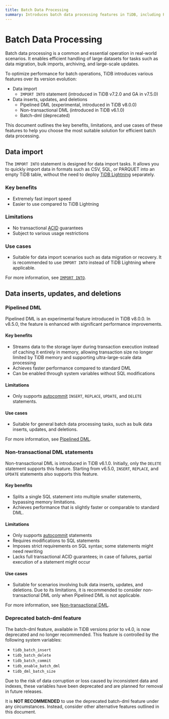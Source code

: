 ```yaml
---
title: Batch Data Processing
summary: Introduces batch data processing features in TiDB, including Pipelined DML, non-transactional DML, the `IMPORT INTO` statement, and the deprecated batch-dml feature.
---
```


# Batch Data Processing

Batch data processing is a common and essential operation in real-world scenarios. It enables efficient handling of large datasets for tasks such as data migration, bulk imports, archiving, and large-scale updates.

To optimize performance for batch operations, TiDB introduces various features over its version evolution:

- Data import
    - `IMPORT INTO` statement (introduced in TiDB v7.2.0 and GA in v7.5.0)
- Data inserts, updates, and deletions
    - Pipelined DML (experimental, introduced in TiDB v8.0.0)
    - Non-transactional DML (introduced in TiDB v6.1.0)
    - Batch-dml (deprecated)

This document outlines the key benefits, limitations, and use cases of these features to help you choose the most suitable solution for efficient batch data processing.

## Data import

The `IMPORT INTO` statement is designed for data import tasks. It allows you to quickly import data in formats such as CSV, SQL, or PARQUET into an empty TiDB table, without the need to deploy [TiDB Lightning](/tidb-lightning/tidb-lightning-overview.md) separately.

### Key benefits

- Extremely fast import speed
- Easier to use compared to TiDB Lightning

### Limitations

- No transactional [ACID](/glossary.md#acid) guarantees
- Subject to various usage restrictions

### Use cases

- Suitable for data import scenarios such as data migration or recovery. It is recommended to use `IMPORT INTO` instead of TiDB Lightning where applicable.

For more information, see [`IMPORT INTO`](/sql-statements/sql-statement-import-into.md).

## Data inserts, updates, and deletions

### Pipelined DML

Pipelined DML is an experimental feature introduced in TiDB v8.0.0. In v8.5.0, the feature is enhanced with significant performance improvements.

#### Key benefits

- Streams data to the storage layer during transaction execution instead of caching it entirely in memory, allowing transaction size no longer limited by TiDB memory and supporting ultra-large-scale data processing
- Achieves faster performance compared to standard DML
- Can be enabled through system variables without SQL modifications

#### Limitations

- Only supports [autocommit](/transaction-overview.md#autocommit) `INSERT`, `REPLACE`, `UPDATE`, and `DELETE` statements.

#### Use cases

- Suitable for general batch data processing tasks, such as bulk data inserts, updates, and deletions.

For more information, see [Pipelined DML](/pipelined-dml.md).

### Non-transactional DML statements

Non-transactional DML is introduced in TiDB v6.1.0. Initially, only the `DELETE` statement supports this feature. Starting from v6.5.0, `INSERT`, `REPLACE`, and `UPDATE` statements also supports this feature.

#### Key benefits

- Splits a single SQL statement into multiple smaller statements, bypassing memory limitations.
- Achieves performance that is slightly faster or comparable to standard DML.

#### Limitations

- Only supports [autocommit](/transaction-overview.md#autocommit) statements
- Requires modifications to SQL statements
- Imposes strict requirements on SQL syntax; some statements might need rewriting
- Lacks full transactional ACID guarantees; in case of failures, partial execution of a statement might occur

#### Use cases

- Suitable for scenarios involving bulk data inserts, updates, and deletions. Due to its limitations, it is recommended to consider non-transactional DML only when Pipelined DML is not applicable.

For more information, see [Non-transactional DML](/non-transactional-dml.md).

### Deprecated batch-dml feature

The batch-dml feature, available in TiDB versions prior to v4.0, is now deprecated and no longer recommended. This feature is controlled by the following system variables:

- `tidb_batch_insert`
- `tidb_batch_delete`
- `tidb_batch_commit`
- `tidb_enable_batch_dml`
- `tidb_dml_batch_size`

Due to the risk of data corruption or loss caused by inconsistent data and indexes, these variables have been deprecated and are planned for removal in future releases.

It is **NOT RECOMMENDED** to use the deprecated batch-dml feature under any circumstances. Instead, consider other alternative features outlined in this document.